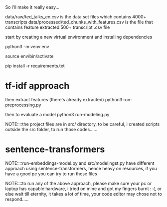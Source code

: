 So i'll make it really easy...

data/raw/ted_talks_en.csv                         is the data set files which contains 4000+ transcripts
data/processed/ted_chunks_with_features.csv       is the file that contains feature extracted 500+ transcript .csv file

start by creating a new virtual environment and installing dependencies

  python3 -m venv env

  source env/bin/activate

  pip install -r requirements.txt

# tf-idf approach

then extract features (there's already extracted)
  python3 run-preprocessing.py

then to evaluate a model 
  python3 run-modeling.py

NOTE::::the project files are in src/ directory, to be careful, i created scripts outside the src folder, to run those codes......

# sentence-transformers
NOTE::::run-embeddings-model.py and src/modelingst.py have different approach using sentence-transformers, hence heavy on resources, if you have a good pc you can try to run these files

NOTE::::to run any of the above approach, please make sure your pc or laptop has capable hardware, i tried on mine and got my fingers burnt :-(, or else wait till eternity, it takes a lot of time, your code editor may chose not to respond.....
